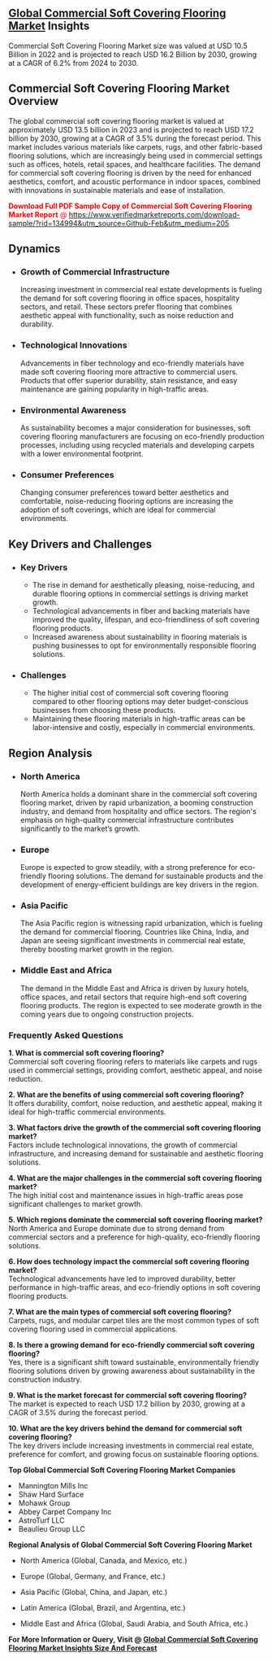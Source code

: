 <h2><a href="https://www.verifiedmarketreports.com/download-sample/?rid=134994&amp;utm_source=Github&amp;utm_medium=205" target="_blank">Global Commercial Soft Covering Flooring Market</a> Insights</h2><p>Commercial Soft Covering Flooring Market size was valued at USD 10.5 Billion in 2022 and is projected to reach USD 16.2 Billion by 2030, growing at a CAGR of 6.2% from 2024 to 2030.</p><p><h2>Commercial Soft Covering Flooring Market Overview</h2> <p>The global commercial soft covering flooring market is valued at approximately USD 13.5 billion in 2023 and is projected to reach USD 17.2 billion by 2030, growing at a CAGR of 3.5% during the forecast period. This market includes various materials like carpets, rugs, and other fabric-based flooring solutions, which are increasingly being used in commercial settings such as offices, hotels, retail spaces, and healthcare facilities. The demand for commercial soft covering flooring is driven by the need for enhanced aesthetics, comfort, and acoustic performance in indoor spaces, combined with innovations in sustainable materials and ease of installation.</p> <p><p><span class=""><span style="color: #ff0000;"><strong>Download Full PDF Sample Copy of Commercial Soft Covering Flooring Market Report</strong> @ </span><a href="https://www.verifiedmarketreports.com/download-sample/?rid=134994&amp;utm_source=Github-Feb&amp;utm_medium=205" target="_blank">https://www.verifiedmarketreports.com/download-sample/?rid=134994&amp;utm_source=Github-Feb&amp;utm_medium=205</a></span></p></p> <h2>Dynamics</h2> <ul> <li><h3>Growth of Commercial Infrastructure</h3> Increasing investment in commercial real estate developments is fueling the demand for soft covering flooring in office spaces, hospitality sectors, and retail. These sectors prefer flooring that combines aesthetic appeal with functionality, such as noise reduction and durability.</li> <li><h3>Technological Innovations</h3> Advancements in fiber technology and eco-friendly materials have made soft covering flooring more attractive to commercial users. Products that offer superior durability, stain resistance, and easy maintenance are gaining popularity in high-traffic areas.</li> <li><h3>Environmental Awareness</h3> As sustainability becomes a major consideration for businesses, soft covering flooring manufacturers are focusing on eco-friendly production processes, including using recycled materials and developing carpets with a lower environmental footprint.</li> <li><h3>Consumer Preferences</h3> Changing consumer preferences toward better aesthetics and comfortable, noise-reducing flooring options are increasing the adoption of soft coverings, which are ideal for commercial environments.</li> </ul> <h2>Key Drivers and Challenges</h2> <ul> <li><h3>Key Drivers</h3> <ul> <li>The rise in demand for aesthetically pleasing, noise-reducing, and durable flooring options in commercial settings is driving market growth.</li> <li>Technological advancements in fiber and backing materials have improved the quality, lifespan, and eco-friendliness of soft covering flooring products.</li> <li>Increased awareness about sustainability in flooring materials is pushing businesses to opt for environmentally responsible flooring solutions.</li> </ul> </li> <li><h3>Challenges</h3> <ul> <li>The higher initial cost of commercial soft covering flooring compared to other flooring options may deter budget-conscious businesses from choosing these products.</li> <li>Maintaining these flooring materials in high-traffic areas can be labor-intensive and costly, especially in commercial environments.</li> </ul> </li> </ul> <h2>Region Analysis</h2> <ul> <li><h3>North America</h3> North America holds a dominant share in the commercial soft covering flooring market, driven by rapid urbanization, a booming construction industry, and demand from hospitality and office sectors. The region's emphasis on high-quality commercial infrastructure contributes significantly to the market’s growth.</li> <li><h3>Europe</h3> Europe is expected to grow steadily, with a strong preference for eco-friendly flooring solutions. The demand for sustainable products and the development of energy-efficient buildings are key drivers in the region.</li> <li><h3>Asia Pacific</h3> The Asia Pacific region is witnessing rapid urbanization, which is fueling the demand for commercial flooring. Countries like China, India, and Japan are seeing significant investments in commercial real estate, thereby boosting market growth in the region.</li> <li><h3>Middle East and Africa</h3> The demand in the Middle East and Africa is driven by luxury hotels, office spaces, and retail sectors that require high-end soft covering flooring products. The region is expected to see moderate growth in the coming years due to ongoing construction projects.</li> </ul> <h3>Frequently Asked Questions</h3> <p><b>1. What is commercial soft covering flooring?</b><br>Commercial soft covering flooring refers to materials like carpets and rugs used in commercial settings, providing comfort, aesthetic appeal, and noise reduction.</p> <p><b>2. What are the benefits of using commercial soft covering flooring?</b><br>It offers durability, comfort, noise reduction, and aesthetic appeal, making it ideal for high-traffic commercial environments.</p> <p><b>3. What factors drive the growth of the commercial soft covering flooring market?</b><br>Factors include technological innovations, the growth of commercial infrastructure, and increasing demand for sustainable and aesthetic flooring solutions.</p> <p><b>4. What are the major challenges in the commercial soft covering flooring market?</b><br>The high initial cost and maintenance issues in high-traffic areas pose significant challenges to market growth.</p> <p><b>5. Which regions dominate the commercial soft covering flooring market?</b><br>North America and Europe dominate due to strong demand from commercial sectors and a preference for high-quality, eco-friendly flooring solutions.</p> <p><b>6. How does technology impact the commercial soft covering flooring market?</b><br>Technological advancements have led to improved durability, better performance in high-traffic areas, and eco-friendly options in soft covering flooring products.</p> <p><b>7. What are the main types of commercial soft covering flooring?</b><br>Carpets, rugs, and modular carpet tiles are the most common types of soft covering flooring used in commercial applications.</p> <p><b>8. Is there a growing demand for eco-friendly commercial soft covering flooring?</b><br>Yes, there is a significant shift toward sustainable, environmentally friendly flooring solutions driven by growing awareness about sustainability in the construction industry.</p> <p><b>9. What is the market forecast for commercial soft covering flooring?</b><br>The market is expected to reach USD 17.2 billion by 2030, growing at a CAGR of 3.5% during the forecast period.</p> <p><b>10. What are the key drivers behind the demand for commercial soft covering flooring?</b><br>The key drivers include increasing investments in commercial real estate, preference for comfort, and growing focus on sustainable flooring options.</p> </p><p><strong>Top Global Commercial Soft Covering Flooring Market Companies</strong></p><div data-test-id=""><p><li>Mannington Mills Inc</li><li> Shaw Hard Surface</li><li> Mohawk Group</li><li> Abbey Carpet Company Inc</li><li> AstroTurf LLC</li><li> Beaulieu Group LLC</li></p><div><strong>Regional Analysis of&nbsp;Global Commercial Soft Covering Flooring Market</strong></div><ul><li dir="ltr"><p dir="ltr">North America&nbsp;(Global, Canada, and Mexico, etc.)</p></li><li dir="ltr"><p dir="ltr">Europe (Global, Germany, and France, etc.)</p></li><li dir="ltr"><p dir="ltr">Asia Pacific&nbsp;(Global, China, and Japan, etc.)</p></li><li dir="ltr"><p dir="ltr">Latin America&nbsp;(Global, Brazil, and Argentina, etc.)</p></li><li dir="ltr">Middle East and Africa&nbsp;(Global, Saudi Arabia, and South Africa, etc.)</li></ul><p><strong>For More Information or Query, Visit @&nbsp;</strong><strong><a href="https://www.verifiedmarketreports.com/product/global-commercial-soft-covering-flooring-market-report-2019-competitive-landscape-trends-and-opportunities/?utm_source=Github&amp;utm_medium=205" target="_blank">Global Commercial Soft Covering Flooring Market Insights Size And Forecast</a></strong></p></div>
